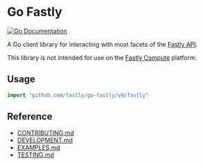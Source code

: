 # Go Fastly

[![Go Documentation](http://img.shields.io/badge/go-documentation-blue.svg?style=flat-square)][latest]

[latest]: https://pkg.go.dev/github.com/fastly/go-fastly/v8/fastly

A Go client library for interacting with most facets of the [Fastly API](https://docs.fastly.com/api).

This library is not intended for use on the [Fastly Compute](https://www.fastly.com/products/edge-compute) platform.

## Usage

```go
import "github.com/fastly/go-fastly/v8/fastly"
```

## Reference

- [CONTRIBUTING.md](./CONTRIBUTING.md)
- [DEVELOPMENT.md](./DEVELOPMENT.md)
- [EXAMPLES.md](./EXAMPLES.md)
- [TESTING.md](./TESTING.md)
